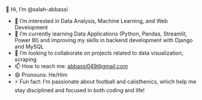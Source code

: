 👋 Hi, I’m @salah-abbassi  
- 👀 I’m interested in Data Analysis, Machine Learning, and Web Development  
- 🌱 I’m currently learning Data Applications (Python, Pandas, Streamlit, Power BI) and improving my skills in backend development with Django and MySQL  
- 💞️ I’m looking to collaborate on projects related to data visualization, scraping 
- 📫 How to reach me: abbassi049@gmail.com  
- 😄 Pronouns: He/Him  
- ⚡ Fun fact: I’m passionate about football and calisthenics, which help me stay disciplined and focused in both coding and life!

